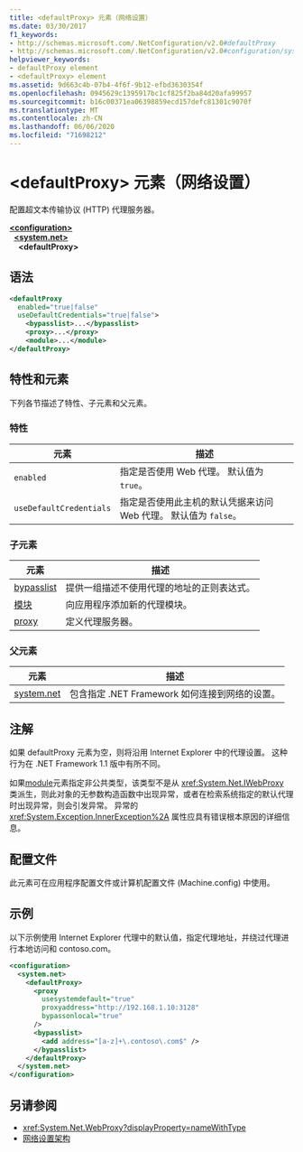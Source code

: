 ```yaml
---
title: <defaultProxy> 元素（网络设置）
ms.date: 03/30/2017
f1_keywords:
- http://schemas.microsoft.com/.NetConfiguration/v2.0#defaultProxy
- http://schemas.microsoft.com/.NetConfiguration/v2.0#configuration/system.net/defaultProxy
helpviewer_keywords:
- defaultProxy element
- <defaultProxy> element
ms.assetid: 9d663c4b-07b4-4f6f-9b12-efbd3630354f
ms.openlocfilehash: 0945629c1395917bc1cf825f2ba84d20afa99957
ms.sourcegitcommit: b16c00371ea06398859ecd157defc81301c9070f
ms.translationtype: MT
ms.contentlocale: zh-CN
ms.lasthandoff: 06/06/2020
ms.locfileid: "71698212"
---
```

# <a name="defaultproxy-element-network-settings"></a>\<defaultProxy> 元素（网络设置）
配置超文本传输协议 (HTTP) 代理服务器。  
  
[**\<configuration>**](../configuration-element.md)  
&nbsp;&nbsp;[**\<system.net>**](system-net-element-network-settings.md)  
&nbsp;&nbsp;&nbsp;&nbsp;**\<defaultProxy>**  
  
## <a name="syntax"></a>语法  
  
```xml  
<defaultProxy  
  enabled="true|false"  
  useDefaultCredentials="true|false">  
    <bypasslist>...</bypasslist>  
    <proxy>...</proxy>  
    <module>...</module>  
</defaultProxy>
```  
  
## <a name="attributes-and-elements"></a>特性和元素  
 下列各节描述了特性、子元素和父元素。  
  
### <a name="attributes"></a>特性  
  
|**元素**|**描述**|  
|-----------------|---------------------|  
|`enabled`|指定是否使用 Web 代理。 默认值为 `true`。|  
|`useDefaultCredentials`|指定是否使用此主机的默认凭据来访问 Web 代理。 默认值为 `false`。|  
  
### <a name="child-elements"></a>子元素  
  
|**元素**|**描述**|  
|-----------------|---------------------|  
|[bypasslist](bypasslist-element-network-settings.md)|提供一组描述不使用代理的地址的正则表达式。|  
|[模块](module-element-network-settings.md)|向应用程序添加新的代理模块。|  
|[proxy](proxy-element-network-settings.md)|定义代理服务器。|  
  
### <a name="parent-elements"></a>父元素  
  
|**元素**|**描述**|  
|-----------------|---------------------|  
|[system.net](system-net-element-network-settings.md)|包含指定 .NET Framework 如何连接到网络的设置。|  
  
## <a name="remarks"></a>注解  
 如果 defaultProxy 元素为空，则将沿用 Internet Explorer 中的代理设置。 这种行为在 .NET Framework 1.1 版中有所不同。  
  
 如果[module](module-element-network-settings.md)元素指定非公共类型，该类型不是从 <xref:System.Net.IWebProxy> 类派生，则此对象的无参数构造函数中出现异常，或者在检索系统指定的默认代理时出现异常，则会引发异常。 异常的 <xref:System.Exception.InnerException%2A> 属性应具有错误根本原因的详细信息。  
  
## <a name="configuration-files"></a>配置文件  
 此元素可在应用程序配置文件或计算机配置文件 (Machine.config) 中使用。  
  
## <a name="example"></a>示例  
 以下示例使用 Internet Explorer 代理中的默认值，指定代理地址，并绕过代理进行本地访问和 contoso.com。  
  
```xml  
<configuration>  
  <system.net>  
    <defaultProxy>  
      <proxy  
        usesystemdefault="true"  
        proxyaddress="http://192.168.1.10:3128"  
        bypassonlocal="true"  
      />  
      <bypasslist>  
        <add address="[a-z]+\.contoso\.com$" />  
      </bypasslist>  
    </defaultProxy>  
  </system.net>  
</configuration>  
```  
  
## <a name="see-also"></a>另请参阅

- <xref:System.Net.WebProxy?displayProperty=nameWithType>
- [网络设置架构](index.md)
